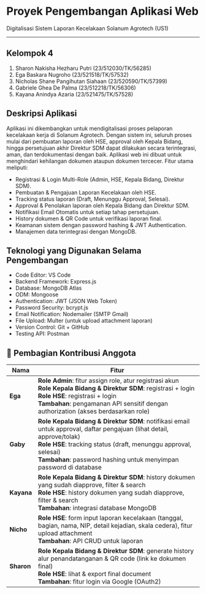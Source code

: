 # Proyek Pengembangan Aplikasi Web
Digitalisasi Sistem Laporan Kecelakaan Solanum Agrotech (US1)

---

## Kelompok 4

1. Sharon Nakisha Hezharu Putri (23/512030/TK/56285)
2. Ega Baskara Nugroho (23/521518/TK/57532)
3. Nicholas Shane Pangihutan Siahaan (23/520590/TK/57399)
4. Gabriele Ghea De Palma (23/512218/TK/56306)
5. Kayana Anindya Azaria (23/521475/TK/57528)

## Deskripsi Aplikasi
Aplikasi ini dikembangkan untuk mendigitalisasi proses pelaporan kecelakaan kerja di Solanum Agrotech. Dengan sistem ini, seluruh proses mulai dari pembuatan laporan oleh HSE, approval oleh Kepala Bidang, hingga persetujuan akhir Direktur SDM dapat dilakukan secara terintegrasi, aman, dan terdokumentasi dengan baik. Aplikasi web ini dibuat untuk menghindari kehilangan dokumen ataupun dokumen tercecer.
Fitur utama meliputi:
- Registrasi & Login Multi-Role (Admin, HSE, Kepala Bidang, Direktur SDM).
- Pembuatan & Pengajuan Laporan Kecelakaan oleh HSE.
- Tracking status laporan (Draft, Menunggu Approval, Selesai).
- Approval & Penolakan laporan oleh Kepala Bidang dan Direktur SDM.
- Notifikasi Email Otomatis untuk setiap tahap persetujuan.
- History dokumen & QR Code untuk verifikasi laporan final.
- Keamanan sistem dengan password hashing & JWT Authentication.
- Manajemen data terintegrasi dengan MongoDB.

## Teknologi yang Digunakan Selama Pengembangan
- Code Editor: VS Code
- Backend Framework: Express.js
- Database: MongoDB Atlas
- ODM: Mongoose
- Authentication: JWT (JSON Web Token)
- Password Security: bcrypt.js
- Email Notification: Nodemailer (SMTP Gmail)
- File Upload: Multer (untuk upload attachment laporan)
- Version Control: Git + GitHub
- Testing API: Postman

## 👥 Pembagian Kontribusi Anggota

| Nama    | Fitur                                                                                                    |
|---------|-----------------------------------------------------------------------------------------------------------------|
| **Ega** | **Role Admin**: fitur assign role, atur registrasi akun <br> **Role Kepala Bidang & Direktur SDM**: registrasi + login <br> **Role HSE**: registrasi + login <br> **Tambahan**: pengamanan API sensitif dengan authorization (akses berdasarkan role) |
| **Gaby** | **Role Kepala Bidang & Direktur SDM**: notifikasi email untuk approval, daftar pengajuan (lihat detail, approve/tolak) <br> **Role HSE**: tracking status (draft, menunggu approval, selesai) <br> **Tambahan**: password hashing untuk menyimpan password di database |
| **Kayana** | **Role Kepala Bidang & Direktur SDM**: history dokumen yang sudah diapprove, filter & search <br> **Role HSE**: history dokumen yang sudah diapprove, filter & search <br> **Tambahan**: integrasi database MongoDB |
| **Nicho** | **Role HSE**: form input laporan kecelakaan (tanggal, bagian, nama, NIP, detail kejadian, skala cedera), fitur upload attachment <br> **Tambahan**: API CRUD untuk laporan |
| **Sharon** | **Role Kepala Bidang & Direktur SDM**: generate history alur penandatanganan & QR code (link ke dokumen final) <br> **Role HSE**: lihat & export final document <br> **Tambahan**: fitur login via Google (OAuth2) |
